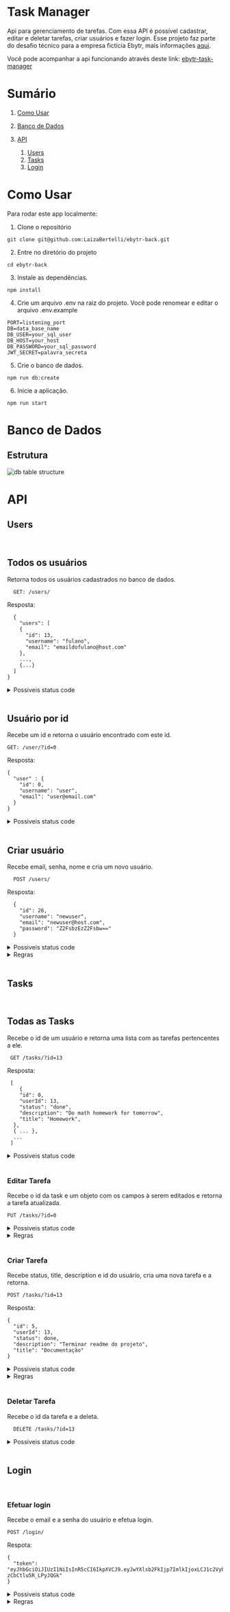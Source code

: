 # Task Manager

  Api para gerenciamento de tarefas. Com essa API é possível cadastrar, editar e deletar tarefas, criar usuários e fazer login.
  Esse projeto faz parte do desafio técnico para a empresa fictícia Ebytr, mais informações [aqui](https://github.com/LaizaBertelli/ebytr-dt).

  Você pode acompanhar a api funcionando através deste link: [ebytr-task-manager](https://lb-task-manager.herokuapp.com/)


# Sumário

01. [Como Usar](#como-usar)
01. [Banco de Dados](#banco-de-dados)
01. [API](#api)

    01. [Users](#users)
    01. [Tasks](#tasks)
    01. [Login](#login)

# Como Usar

Para rodar este app localmente:

  01. Clone o repositório

    git clone git@github.com:LaizaBertelli/ebytr-back.git

  02. Entre no diretório do projeto

    cd ebytr-back

  03. Instale as dependências.

    npm install

  04. Crie um arquivo .env na raiz do projeto. Você pode renomear e editar o arquivo .env.example

    PORT=listening_port
    DB=data_base_name
    DB_USER=your_sql_user
    DB_HOST=your_host
    DB_PASSWORD=your_sql_password
    JWT_SECRET=palavra_secreta

  05. Crie o banco de dados.

    npm run db:create

  06. Inicie a aplicação.

    npm run start


# Banco de Dados

## Estrutura

  ![db table structure](/assets/db_structure.png)

# API

  ## Users
  <br>

  ## Todos os usuários 

  Retorna todos os usuários cadastrados no banco de dados.

      GET: /users/
    
  Resposta:

      {
        "users": [
        {
          "id": 13,
          "username": "fulano",
          "email": "emaildofulano@host.com"
        },
        ...,
        {...}
      ]
    }

<details>
  <summary>Possiveis status code</summary>
<table>
    <tr>
      <th>Status</th>
      <th>Descrição</th>
    </tr>
    <tr>
      <td>200</td>
      <td>Requisição efetuada com sucesso</td>
    </tr>
    <tr>
      <td>404</td>
      <td>Nenhum usuário encontrado</td>
    </tr>
    <tr>
      <td>500</td>
      <td>Erro interno do servidor</td>
    </tr>
  </table>
</details>

  <br>

  ## Usuário por id

  Recebe um id e retorna o usuário encontrado com este id.

    GET: /user/?id=0

  Resposta:

    {
      "user" : {
        "id": 0,
        "username": "user",
        "email": "user@email.com"
      }
    }

<details>
  <summary>Possiveis status code</summary>
<table>
    <tr>
      <th>Status</th>
      <th>Descrição</th>
    </tr>
    <tr>
      <td>200</td>
      <td>Requisição efetuada com sucesso</td>
    </tr>
    <tr>
      <td>404</td>
      <td>Nenhum usuário encontrado com esse id</td>
    </tr>
    <tr>
      <td>500</td>
      <td>Erro interno do servidor</td>
    </tr>
  </table>
</details>
<br>

## Criar usuário

  Recebe email, senha, nome e cria um novo usuário.

      POST /users/

  Resposta:

      {
        "id": 26,
        "username": "newuser",
        "email": "newuser@host.com",
        "password": "Z2FsbzEzZ2Fsbw=="
      }

<details>
  <summary>Possiveis status code</summary>
<table>
    <tr>
      <th>Status</th>
      <th>Descrição</th>
    </tr>
    <tr>
      <td>201</td>
      <td>Requisição efetuada com sucesso</td>
    </tr>
    <tr>
      <td>400</td>
      <td>Senha, email ou nome de usuário inválidos ou vazios</td>
    </tr>
    <tr>
      <td>500</td>
      <td>Erro interno do servidor</td>
    </tr>
  </table>
</details>
<details>
  <summary>Regras</summary>
  <ul>
    <li>O campo email deve ser um email válido e não pode estar vazio</li>
    <li>O campo username deve ter entre 4 e 10 caracteres e não pode estar vazio</li>
    <li>O campo password deve ter pelo menos 6 caracteres e não pode estar vazio</li>
  <ul>
</details>
<br>

  ## Tasks
  <br>

  ## Todas as Tasks

  Recebe o id de um usuário e retorna uma lista com as tarefas pertencentes a ele.

     GET /tasks/?id=13

  Resposta:

     [
        {
        "id": 0,
        "userId": 13,
        "status": "done",
        "description": "Do math homework for tomorrow",
        "title": "Homework",
      },
      { ... },
      ...
     ]


<details>
  <summary>Possiveis status code</summary>
<table>
    <tr>
      <th>Status</th>
      <th>Descrição</th>
    </tr>
    <tr>
      <td>200</td>
      <td>Requisição efetuada com sucesso</td>
    </tr>
    <tr>
      <td>404</td>
      <td>Nenhuma tarefa encontrada</td>
    </tr>
    <tr>
      <td>500</td>
      <td>Erro interno do servidor</td>
    </tr>
  </table>
</details>
<br>

  ### Editar Tarefa

  Recebe o id da task e um objeto com os campos à serem editados e retorna a tarefa atualizada.

    PUT /tasks/?id=0



<details>
  <summary>Possiveis status code</summary>
<table>
    <tr>
      <th>Status</th>
      <th>Descrição</th>
    </tr>
    <tr>
      <td>204</td>
      <td>Requisição efetuada com sucesso</td>
    </tr>
    <tr>
      <td>400</td>
      <td>Requisição efetuada com algum campo vazio</td>
    </tr>
    <tr>
      <td>401</td>
      <td>Campos Title ou Description são grandes de mais ou curtos de mais</td>
    </tr>
    <tr>
      <td>500</td>
      <td>Erro interno do servidor</td>
    </tr>
  </table>
</details>
<details>
  <summary>Regras</summary>
  <ul>
    <li>O campo status não pode estar vazio e deve ser do tipo string</li>
    <li>O campo title deve ser uma string com tamanho entre 4 e 25 caracteres e não pode estar vazio</li>
    <li>O campo description deve ser uma string com no máximo 140 caracteres, este campo não é obrigatório</li>
  </ul>
</details>

<br>

  ### Criar Tarefa

  Recebe status, title, description e id do usuário, cria uma nova tarefa e a retorna.

    POST /tasks/?id=13

Resposta:

    {
      "id": 5,
      "userId": 13,
      "status": done,
      "description": "Terminar readme do projeto",
      "title": "Documentação"
    }

<details>
  <summary>Possiveis status code</summary>
<table>
    <tr>
      <th>Status</th>
      <th>Descrição</th>
    </tr>
    <tr>
      <td>201</td>
      <td>Requisição efetuada com sucesso</td>
    </tr>
    <tr>
      <td>400</td>
      <td>Requisição efetuada com algum campo vazio</td>
    </tr>
    <tr>
      <td>401</td>
      <td>Campos Title ou Description são grandes de mais ou curtos de mais</td>
    </tr>
    <tr>
      <td>500</td>
      <td>Erro interno do servidor</td>
    </tr>
  </table>
</details>
<details>
  <summary>Regras</summary>
  <ul>
    <li>O campo status não pode estar vazio e deve ser do tipo string</li>
    <li>O campo title deve ser uma string com tamanho entre 4 e 25 caracteres e não pode estar vazio</li>
    <li>O campo description deve ser uma string com no máximo 140 caracteres, este campo não é obrigatório</li>
  </ul>
</details>

<br>

  ### Deletar Tarefa

  Recebe o id da tarefa e a deleta.

      DELETE /tasks/?id=13


<details>
  <summary>Possiveis status code</summary>
<table>
    <tr>
      <th>Status</th>
      <th>Descrição</th>
    </tr>
    <tr>
      <td>204</td>
      <td>Requisição efetuada com sucesso</td>
    </tr>
    <tr>
      <td>404</td>
      <td>Nenhuma tarefa encontrada sob este id</td>
    </tr>
    <tr>
      <td>500</td>
      <td>Erro interno do servidor</td>
    </tr>
  </table>
</details>

<br>

## Login
<br>

  ### Efetuar login
  
  Recebe o email e a senha do usuário e efetua login.
  
    POST /login/

  Respota:

    {
      "token": "eyJhbGciOiJIUzI1NiIsInR5cCI6IkpXVCJ9.eyJwYXlsb2FkIjp7ImlkIjoxLCJ1c2VybmFtZSI6ImZ1bGFubyIsImVtYWlsIjoiZnVsYW5vQGdtYWlsLmNvbSJ9LCJpYXQiOjE2NTI5MDM4NDMsImV4cCI6MTY1MzUwODY0M30.gJl1CewL2rcev8jE8OwlKhT1z-zCbCtlu5R_LPyJQGk"
    }


  <details>
    <summary>Possiveis status code</summary>
      <table>
        <tr>
          <th>Status</th>
          <th>Descrição</th>
        </tr>
        <tr>
          <td>200</td>
          <td>Requisição efetuada com sucesso</td>
        </tr>
        <tr>
          <td>400</td>
          <td>Requisição efetuada com algum campo vazio</td>
        </tr>
        <tr>
          <td>401</td>
          <td>Email ou senha inválidos</td>
        </tr>
        <tr>
          <td>500</td>
          <td>Erro interno do servidor</td>
        </tr>
      </table>
  </details>

  <details>
    <summary>Regras</summary>
    <ul>
      <li> O campo email deve ser um email válido e não pode estar vazio. </li>
      <li> O campo password deve possuir pelo menos 6 caracteres e não pode estar vazio </li>
    </ul>
  </details>


  <!-- <table>
    <tr>
      <th>Campos</th>
      <th>Descrição</th>
    </tr>
    <tr>
      <td>id</td>
      <td>id único do usuário</id>
    </tr>
    <tr>
      <td>username</td>
      <td>nomde de usuário</id>
    </tr>
    <tr>
      <td>email</td>
      <td>email do usuário</id>
    </tr>
  </table>



  ## Arquitetura

    |_ src
      |_ Auth
        |_ jwtGenerator.js
      |_ Controllers
        |_ login.controller.js
        |_ user.controller.js
        |_ tasks.controller.js
      |_ Routes
        |_ login.route.js
        |_ user.route.js
        |_ tasks.route.js
      |_ Models
        |_ connection.model.js
        |_ login.model.js
        |_ user.model.js
        |_ tasks.model.js
      |_ Services
        |_ login.service.js
        |_ user.service.js
        |_ tasks.service.js
      |_ Tests
        |_ Controllers
          |_ controllers.spec.js
        |_ Services
          |_ services.spec.js
        |_ Models
          |_ models.spec.js
      |_ Schemas
        |_ login.schema.js
        |_ user.schema.js
        |_ task.schema.js
      |_ Middlewares
        |_ login.middleware.js
        |_ user.middleware.js
        |_ task.middleware.js
      |_ App.js
      |_ -->